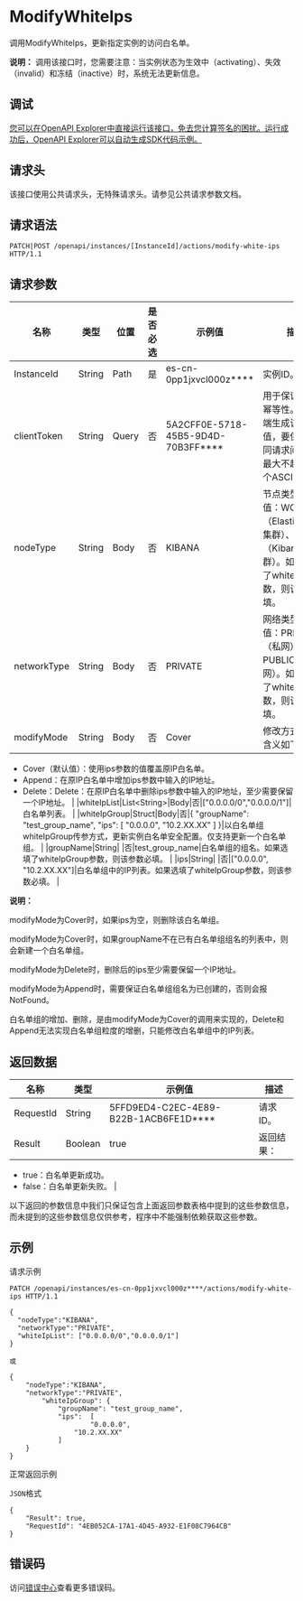 # ModifyWhiteIps

调用ModifyWhiteIps，更新指定实例的访问白名单。

**说明：** 调用该接口时，您需要注意：当实例状态为生效中（activating）、失效（invalid）和冻结（inactive）时，系统无法更新信息。

## 调试

[您可以在OpenAPI Explorer中直接运行该接口，免去您计算签名的困扰。运行成功后，OpenAPI Explorer可以自动生成SDK代码示例。](https://api.aliyun.com/#product=elasticsearch&api=ModifyWhiteIps&type=ROA&version=2017-06-13)

## 请求头

该接口使用公共请求头，无特殊请求头。请参见公共请求参数文档。

## 请求语法

```
PATCH|POST /openapi/instances/[InstanceId]/actions/modify-white-ips HTTP/1.1
```

## 请求参数

|名称|类型|位置|是否必选|示例值|描述|
|--|--|--|----|---|--|
|InstanceId|String|Path|是|es-cn-0pp1jxvcl000z\*\*\*\*|实例ID。 |
|clientToken|String|Query|否|5A2CFF0E-5718-45B5-9D4D-70B3FF\*\*\*\*|用于保证请求的幂等性。由客户端生成该参数值，要保证在不同请求间唯一，最大不超过64个ASCII字符。 |
|nodeType|String|Body|否|KIBANA|节点类型。可选值：WORKER（Elasticsearch集群）、KIBANA（Kibana集群）。如果选填了whiteIpList参数，则该参数必填。 |
|networkType|String|Body|否|PRIVATE|网络类型。可选值：PRIVATE（私网）、PUBLIC（公网）。如果选填了whiteIpList参数，则该参数必填。 |
|modifyMode|String|Body|否|Cover|修改方式，取值含义如下：

 -   Cover（默认值）：使用ips参数的值覆盖原IP白名单。
-   Append：在原IP白名单中增加ips参数中输入的IP地址。
-   Delete：Delete：在原IP白名单中删除ips参数中输入的IP地址，至少需要保留一个IP地址。 |
|whiteIpList|List<String\>|Body|否|\["0.0.0.0/0","0.0.0.0/1"\]|白名单列表。 |
|whiteIpGroup|Struct|Body|否|\{ "groupName": "test\_group\_name", "ips": \[ "0.0.0.0", "10.2.XX.XX" \] \}|以白名单组whiteIpGroup传参方式，更新实例白名单安全配置。仅支持更新一个白名单组。 |
|groupName|String| |否|test\_group\_name|白名单组的组名。如果选填了whiteIpGroup参数，则该参数必填。 |
|ips|String| |否|\["0.0.0.0", "10.2.XX.XX"\]|白名单组中的IP列表。如果选填了whiteIpGroup参数，则该参数必填。 |

**说明：**

modifyMode为Cover时，如果ips为空，则删除该白名单组。

modifyMode为Cover时，如果groupName不在已有白名单组组名的列表中，则会新建一个白名单组。

modifyMode为Delete时，删除后的ips至少需要保留一个IP地址。

modifyMode为Append时，需要保证白名单组组名为已创建的，否则会报NotFound。

白名单组的增加、删除，是由modifyMode为Cover的调用来实现的，Delete和Append无法实现白名单组粒度的增删，只能修改白名单组中的IP列表。

## 返回数据

|名称|类型|示例值|描述|
|--|--|---|--|
|RequestId|String|5FFD9ED4-C2EC-4E89-B22B-1ACB6FE1D\*\*\*\*|请求ID。 |
|Result|Boolean|true|返回结果：

 -   true：白名单更新成功。
-   false：白名单更新失败。 |

以下返回的参数信息中我们只保证包含上面返回参数表格中提到的这些参数信息，而未提到的这些参数信息仅供参考，程序中不能强制依赖获取这些参数。

## 示例

请求示例

```
PATCH /openapi/instances/es-cn-0pp1jxvcl000z****/actions/modify-white-ips HTTP/1.1

{
  "nodeType":"KIBANA",
  "networkType":"PRIVATE",
  "whiteIpList": ["0.0.0.0/0","0.0.0.0/1"]
}

或

{
  	"nodeType":"KIBANA",
  	"networkType":"PRIVATE",
		"whiteIpGroup": {
  			"groupName": "test_group_name",
    		"ips":	[
    				"0.0.0.0",
      			"10.2.XX.XX"
    		]
  	}
}
```

正常返回示例

`JSON`格式

```
{
    "Result": true,
    "RequestId": "4EB052CA-17A1-4D45-A932-E1F08C7964CB"
}
```

## 错误码

访问[错误中心](https://error-center.alibabacloud.com/status/product/elasticsearch)查看更多错误码。

